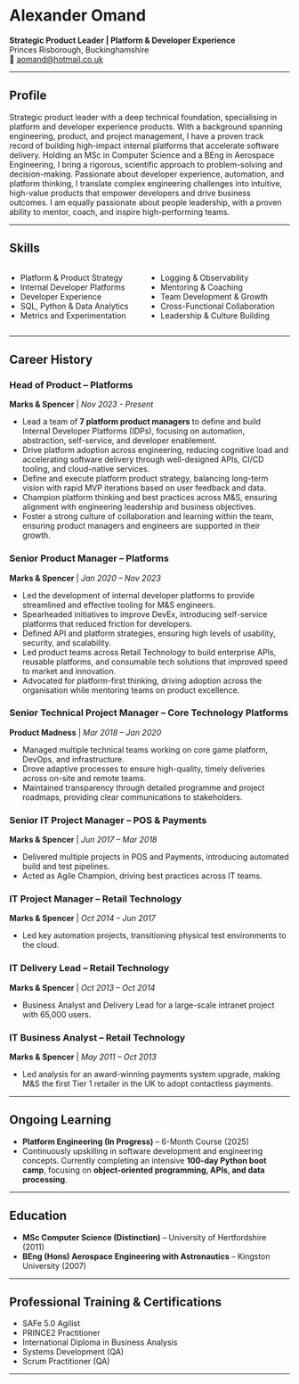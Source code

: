 # Alexander Omand

**Strategic Product Leader | Platform & Developer Experience**  
Princes Risborough, Buckinghamshire  
📧 aomand@hotmail.co.uk

---

## **Profile**
Strategic product leader with a deep technical foundation, specialising in platform and developer experience products. With a background spanning engineering, product, and project management, I have a proven track record of building high-impact internal platforms that accelerate software delivery. Holding an MSc in Computer Science and a BEng in Aerospace Engineering, I bring a rigorous, scientific approach to problem-solving and decision-making. Passionate about developer experience, automation, and platform thinking, I translate complex engineering challenges into intuitive, high-value products that empower developers and drive business outcomes. I am equally passionate about people leadership, with a proven ability to mentor, coach, and inspire high-performing teams.

---

## Skills

<style>
  .skills-list {
    display: flex;
    justify-content: space-between;
  }
  .skills-list ul {
    list-style-type: disc;
    padding-left: 20px;
    width: 48%;
  }
</style>

<div class="skills-list">
  <ul>
    <li>Platform & Product Strategy</li>
    <li>Internal Developer Platforms</li>
    <li>Developer Experience</li>
    <li>SQL, Python & Data Analytics</li>
    <li>Metrics and Experimentation</li>
  </ul>
  <ul>
    <li>Logging & Observability</li>
    <li>Mentoring & Coaching</li>
    <li>Team Development & Growth</li>
    <li>Cross-Functional Collaboration</li>
    <li>Leadership & Culture Building</li>
  </ul>
</div>

---

## **Career History**

### **Head of Product – Platforms**  
**Marks & Spencer** | *Nov 2023 - Present*  
- Lead a team of **7 platform product managers** to define and build Internal Developer Platforms (IDPs), focusing on automation, abstraction, self-service, and developer enablement.
- Drive platform adoption across engineering, reducing cognitive load and accelerating software delivery through well-designed APIs, CI/CD tooling, and cloud-native services.
- Define and execute platform product strategy, balancing long-term vision with rapid MVP iterations based on user feedback and data.
- Champion platform thinking and best practices across M&S, ensuring alignment with engineering leadership and business objectives.
- Foster a strong culture of collaboration and learning within the team, ensuring product managers and engineers are supported in their growth.

### **Senior Product Manager – Platforms**  
**Marks & Spencer** | *Jan 2020 – Nov 2023*  
- Led the development of internal developer platforms to provide streamlined and effective tooling for M&S engineers.
- Spearheaded initiatives to improve DevEx, introducing self-service platforms that reduced friction for developers.
- Defined API and platform strategies, ensuring high levels of usability, security, and scalability.
- Led product teams across Retail Technology to build enterprise APIs, reusable platforms, and consumable tech solutions that improved speed to market and innovation.
- Advocated for platform-first thinking, driving adoption across the organisation while mentoring teams on product excellence.

### **Senior Technical Project Manager – Core Technology Platforms**  
**Product Madness** | *Mar 2018 – Jan 2020*  
- Managed multiple technical teams working on core game platform, DevOps, and infrastructure.
- Drove adaptive processes to ensure high-quality, timely deliveries across on-site and remote teams.
- Maintained transparency through detailed programme and project roadmaps, providing clear communications to stakeholders.

### **Senior IT Project Manager – POS & Payments**  
**Marks & Spencer** | *Jun 2017 – Mar 2018*  
- Delivered multiple projects in POS and Payments, introducing automated build and test pipelines.
- Acted as Agile Champion, driving best practices across IT teams.

### **IT Project Manager – Retail Technology**  
**Marks & Spencer** | *Oct 2014 – Jun 2017*  
- Led key automation projects, transitioning physical test environments to the cloud.

### **IT Delivery Lead – Retail Technology**  
**Marks & Spencer** | *Oct 2013 – Oct 2014*  
- Business Analyst and Delivery Lead for a large-scale intranet project with 65,000 users.

### **IT Business Analyst – Retail Technology**  
**Marks & Spencer** | *May 2011 – Oct 2013*  
- Led analysis for an award-winning payments system upgrade, making M&S the first Tier 1 retailer in the UK to adopt contactless payments.

---

## **Ongoing Learning**
- **Platform Engineering (In Progress)** – 6-Month Course (2025)
- Continuously upskilling in software development and engineering concepts. Currently completing an intensive **100-day Python boot camp**, focusing on **object-oriented programming, APIs, and data processing**.

---

## **Education**
- **MSc Computer Science (Distinction)** – University of Hertfordshire (2011)
- **BEng (Hons) Aerospace Engineering with Astronautics** – Kingston University (2007)

---

## **Professional Training & Certifications**
- SAFe 5.0 Agilist
- PRINCE2 Practitioner
- International Diploma in Business Analysis
- Systems Development (QA)
- Scrum Practitioner (QA)

---
